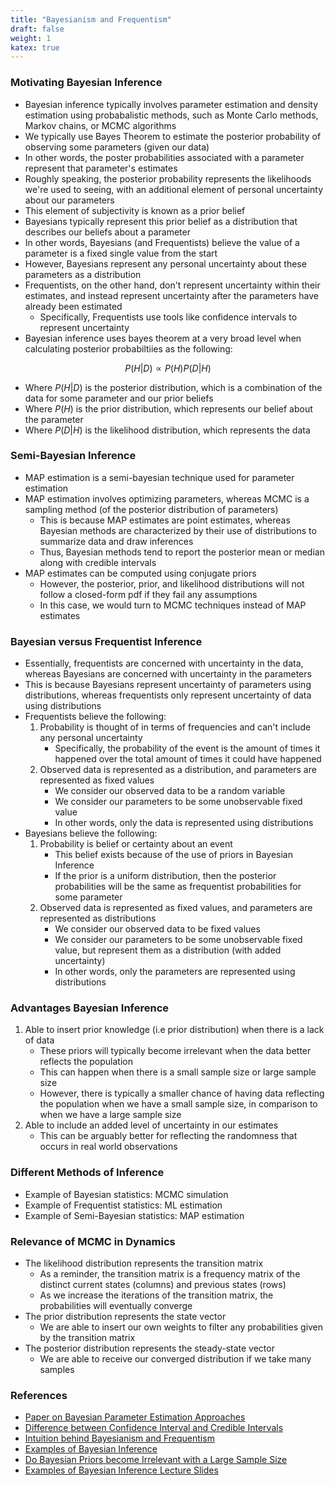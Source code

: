 ```yaml
---
title: "Bayesianism and Frequentism"
draft: false
weight: 1
katex: true
---
```


### Motivating Bayesian Inference
- Bayesian inference typically involves parameter estimation and density estimation using probabalistic methods, such as Monte Carlo methods, Markov chains, or MCMC algorithms
- We typically use Bayes Theorem to estimate the posterior probability of observing some parameters (given our data)
- In other words, the poster probabilities associated with a parameter represent that parameter's estimates
- Roughly speaking, the posterior probability represents the likelihoods we're used to seeing, with an additional element of personal uncertainty about our parameters
- This element of subjectivity is known as a prior belief
- Bayesians typically represent this prior belief as a distribution that describes our beliefs about a parameter
- In other words, Bayesians (and Frequentists) believe the value of a parameter is a fixed single value from the start
- However, Bayesians represent any personal uncertainty about these parameters as a distribution
- Frequentists, on the other hand, don't represent uncertainty within their estimates, and instead represent uncertainty after the parameters have already been estimated
	- Specifically, Frequentists use tools like confidence intervals to represent uncertainty
- Bayesian inference uses bayes theorem at a very broad level when calculating posterior probabiltiies as the following:

$$
P(H|D) \propto P(H)P(D|H)
$$

- Where $P(H|D)$ is the posterior distribution, which is a combination of the data for some parameter and our prior beliefs
- Where $P(H)$ is the prior distribution, which represents our belief about the parameter
- Where $P(D|H)$ is the likelihood distribution, which represents the data

### Semi-Bayesian Inference
- MAP estimation is a semi-bayesian technique used for parameter estimation
- MAP estimation involves optimizing parameters, whereas MCMC is a sampling method (of the posterior distribution of parameters)
	- This is because MAP estimates are point estimates, whereas Bayesian methods are characterized by their use of distributions to summarize data and draw inferences
	- Thus, Bayesian methods tend to report the posterior mean or median along with credible intervals
- MAP estimates can be computed using conjugate priors
	- However, the posterior, prior, and likelihood distributions will not follow a closed-form pdf if they fail any assumptions
	- In this case, we would turn to MCMC techniques instead of MAP estimates

### Bayesian versus Frequentist Inference
- Essentially, frequentists are concerned with uncertainty in the data, whereas Bayesians are concerned with uncertainty in the parameters
- This is because Bayesians represent uncertainty of parameters using distributions, whereas frequentists only represent uncertainty of data using distributions
- Frequentists believe the following:
	1. Probability is thought of in terms of frequencies and can't include any personal uncertainty
		- Specifically, the probability of the event is the amount of times it happened over the total amount of times it could have happened
	2. Observed data is represented as a distribution, and parameters are represented as fixed values
		- We consider our observed data to be a random variable
		- We consider our parameters to be some unobservable fixed value
		- In other words, only the data is represented using distributions
- Bayesians believe the following:
	1. Probability is belief or certainty about an event
		- This belief exists because of the use of priors in Bayesian Inference
		- If the prior is a uniform distribution, then the posterior probabilities will be the same as frequentist probabilities for some parameter
	2. Observed data is represented as fixed values, and parameters are represented as distributions
		- We consider our observed data to be fixed values
		- We consider our parameters to be some unobservable fixed value, but represent them as a distribution (with added uncertainty)
		- In other words, only the parameters are represented using distributions

### Advantages Bayesian Inference
1. Able to insert prior knowledge (i.e prior distribution) when there is a lack of data
	- These priors will typically become irrelevant when the data better reflects the population
	- This can happen when there is a small sample size or large sample size
	- However, there is typically a smaller chance of having data reflecting the population when we have a small sample size, in comparison to when we have a large sample size
2. Able to include an added level of uncertainty in our estimates
	- This can be arguably better for reflecting the randomness that occurs in real world observations

### Different Methods of Inference
- Example of Bayesian statistics: MCMC simulation
- Example of Frequentist statistics: ML estimation
- Example of Semi-Bayesian statistics: MAP estimation

### Relevance of MCMC in Dynamics
- The likelihood distribution represents the transition matrix
	- As a reminder, the transition matrix is a frequency matrix of the distinct current states (columns) and previous states (rows)
	- As we increase the iterations of the transition matrix, the probabilities will eventually converge
- The prior distribution represents the state vector
	- We are able to insert our own weights to filter any probabilities given by the transition matrix
- The posterior distribution represents the steady-state vector
	- We are able to receive our converged distribution if we take many samples

### References
- [Paper on Bayesian Parameter Estimation Approaches](https://www.sciencedirect.com/topics/computer-science/posterior-probability)
- [Difference between Confidence Interval and Credible Intervals](https://stats.stackexchange.com/questions/2272/whats-the-difference-between-a-confidence-interval-and-a-credible-interval/2287#2287)
- [Intuition behind Bayesianism and Frequentism](https://stats.stackexchange.com/questions/22/bayesian-and-frequentist-reasoning-in-plain-english)
- [Examples of Bayesian Inference](https://frnsys.com/ai_notes/foundations/bayesian_statistics.html)
- [Do Bayesian Priors become Irrelevant with a Large Sample Size](https://stats.stackexchange.com/questions/200982/do-bayesian-priors-become-irrelevant-with-large-sample-size)
- [Examples of Bayesian Inference Lecture Slides](http://www.svcl.ucsd.edu/courses/ece271A/handouts/BayesIntro.pdf)

